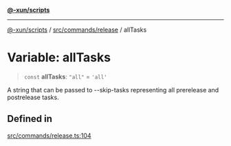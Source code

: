 [**@-xun/scripts**](../../../../README.md)

***

[@-xun/scripts](../../../../README.md) / [src/commands/release](../README.md) / allTasks

# Variable: allTasks

> `const` **allTasks**: `"all"` = `'all'`

A string that can be passed to --skip-tasks representing all prerelease and
postrelease tasks.

## Defined in

[src/commands/release.ts:104](https://github.com/Xunnamius/xscripts/blob/28c221bb8a859e69003ba2447e3f5763dc92a0ec/src/commands/release.ts#L104)

